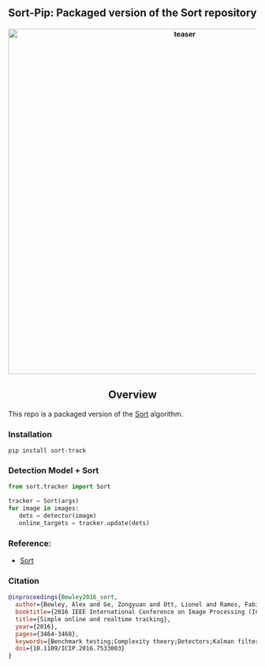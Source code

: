 <div align="center">
<h2>
  Sort-Pip: Packaged version of the Sort repository  
</h2>
<h4>
    <img width="700" alt="teaser" src="https://github.com/kadirnar/sort-pip/blob/main/doc/sort_video.gif">
</h4>
</div>

## <div align="center">Overview</div>

This repo is a packaged version of the [Sort](https://github.com/abewley/sort) algorithm.
### Installation
```
pip install sort-track
```

### Detection Model + Sort 
```python
from sort.tracker import Sort

tracker = Sort(args)
for image in images:
   dets = detector(image)
   online_targets = tracker.update(dets)
```
### Reference:
 - [Sort](https://github.com/abewley/sort)

### Citation
```bibtex
@inproceedings{Bewley2016_sort,
  author={Bewley, Alex and Ge, Zongyuan and Ott, Lionel and Ramos, Fabio and Upcroft, Ben},
  booktitle={2016 IEEE International Conference on Image Processing (ICIP)},
  title={Simple online and realtime tracking},
  year={2016},
  pages={3464-3468},
  keywords={Benchmark testing;Complexity theory;Detectors;Kalman filters;Target tracking;Visualization;Computer Vision;Data Association;Detection;Multiple Object Tracking},
  doi={10.1109/ICIP.2016.7533003}
}
```
